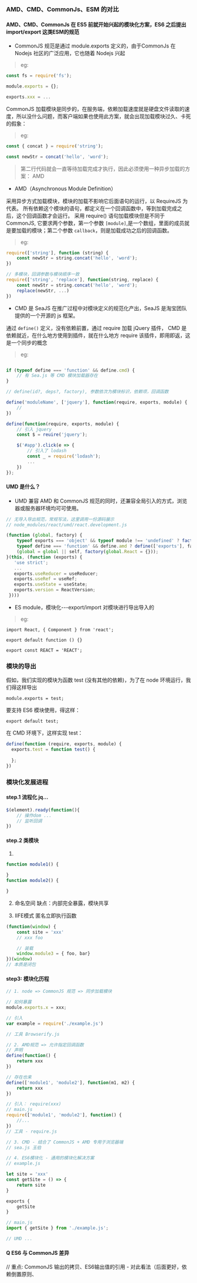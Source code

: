 ### AMD、CMD、CommonJs、ESM 的对比

#### AMD、CMD、CommonJs 在 ES5 前就开始兴起的模块化方案，ES6 之后提出 import/export 这类ESM的规范

- CommonJS 规范是通过 module.exports 定义的，由于CommonJs 在 Nodejs 社区的广泛应用，它也随着 Nodejs 兴起

> eg:
```js
const fs = require('fs');

module.exports = {};

exports.xxx = ...
```

CommonJS 加载模块是同步的，在服务端，依赖加载速度就是硬盘文件读取的速度，所以没什么问题，而客户端如果也使用此方案，就会出现加载模块过久、卡死的假象：

> eg:
```js
const { concat } = require('string');

const newStr = concat('hello', 'word');
```

> 第二行代码就会一直等待加载完成才执行，因此必须使用一种异步加载的方案： AMD

- AMD（Asynchronous Module Definition）

采用异步方式加载模块，模块的加载不影响它后面语句的运行，以 RequireJS 为代表。
所有依赖这个模块的语句，都定义在一个回调函数中，等到加载完成之后，这个回调函数才会运行。
采用 require() 语句加载模块但是不同于 CommonJS, 它要求两个参数，第一个参数 `[module]`,是一个数组，里面的成员就是要加载的模块；第二个参数 `callback`，则是加载成功之后的回调函数。

> eg:
```js
require(['string'], function (string) {
    const newStr = string.concat('hello', 'word');
})

// 多模块，回调参数与模块顺序一致
require(['string', 'replace'], function(string, replace) {
    const newStr = string.concat('hello', 'word');
    replace(newStr, ...)
})
```

- CMD 是 SeaJS 在推广过程中对模块定义的规范化产出，SeaJS 是淘宝团队提供的一个开源的 js 框架。

通过 `define()` 定义，没有依赖前置，通过 require 加载 jQuery 插件，  CMD 是依赖就近，在什么地方使用到插件，就在什么地方 require 该插件，即用即返，这是一个同步的概念

> eg:
```js

if (typeof define === 'function' && define.cmd) {
    // 有 Sea.js 等 CMD 模块加载器存在
}

// define(id?, deps?, factory), 参数依次为模块标识，依赖项，回调函数

define('moduleName', ['jquery'], function(require, exports, module) {
    //
})

define(function(require, exports, module) {
    // 引入 jquery
    const $ = reuire('jquery');

    $('#app').click(e => {
        // 引入了 lodash
        const _ = require('lodash');
        ...
    })
});
```
#### UMD 是什么？

- UMD 兼容 AMD 和 CommonJS 规范的同时，还兼容全局引入的方式，浏览器或服务器环境均可可使用。

```js
// 无导入导出规范，常规写法，这里调用一份源码展示
// node_modules/react/umd/react.development.js

(function (global, factory) {
    typeof exports === 'object' && typeof module !== 'undefined' ? factory(exports) :
    typeof define === 'function' && define.amd ? define(['exports'], factory) :
    (global = global || self, factory(global.React = {}));
}(this, (function (exports) {
   'use strict';
   ...
   exports.useReducer = useReducer;
   exports.useRef = useRef;
   exports.useState = useState;
   exports.version = ReactVersion;
 })))
```

- ES module，模块化---export/import 对模块进行导出导入的

> eg:
```
import React, { Component } from 'react';

export default function () {}

export const REACT = 'REACT';

```


### 模块的导出

假如，我们实现的模块为函数 test (没有其他的依赖)，为了在 node 环境运行，我们得这样导出

```
module.exports = test;
```

要支持 ES6 模块使用，得这样：

```
export default test;
```

在 CMD 环境下，这样实现 test：

```js
define(function (require, exports, module) {
  exports.test = function test() {
    
  };
})
```

### 模块化发展进程


#### step.1 流程化 jq...
```js
$(element).ready(function(){
    // 操作dom ...
    // 监听回调
})
```

#### step.2 类模块

1.
```js
function module1() {

}
function module2() {

}
```


2. 命名空间
缺点：内部完全暴露，模块共享

3. IIFE模式 匿名立即执行函数
```js
(function(window) {
    const site = 'xxx'
    // xxx foo

    // 装载
    window.module3 = { foo, bar}
})(window)
// 本质是闭包
```

#### step3: 模块化历程
```js
// 1. node => CommonJS 规范 => 同步加载模块

// 如何暴露
module.exports.x = xxx;

// 引入
var example = require('./example.js')

// 工具 Browserify.js

// 2. AMD规范 => 允许指定回调函数
// 声明
define(function() {
    return xxx
})

// 存在也来
define(['module1', 'module2'], function(m1, m2) {
    return xxx
})

// 引入： require(xxx)
// main.js
require(['module1', 'module2'], function() {
    //...
})
// 工具 - require.js

// 3. CMD - 结合了 CommonJS + AMD 专用于浏览器端
// sea.js 玉伯

// 4. ES6模块化 - 通用的模块化解决方案
// example.js

let site = 'xxx'
const getSite = () => {
    return site
}

exports {
    getSite
}

// main.js
import { getSite } from './example.js';

// UMD ...
```

#### Q ES6 与 CommonJS 差异
// 重点: CommonJS 输出的拷贝、ES6输出值的引用 - 对此看法（后面更好，依赖倒置原则、